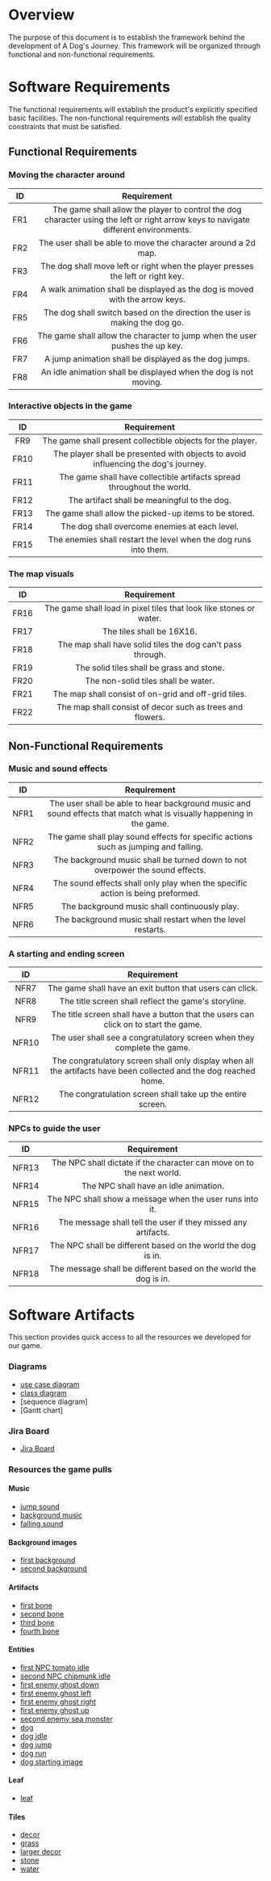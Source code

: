 # Overview

The purpose of this document is to establish the framework behind the development of A Dog's Journey. This framework 
will be organized through functional and non-functional requirements.

# Software Requirements

The functional requirements will establish the product's explicitly specified basic facilities. The non-functional 
requirements will establish the quality constraints that must be satisfied.

## Functional Requirements

### Moving the character around 

| ID  |                                                             Requirement                                                             | 
|:---:|:-----------------------------------------------------------------------------------------------------------------------------------:| 
| FR1 | The game shall allow the player to control the dog character using the left or right arrow keys to navigate different environments. | 
| FR2 |                                    The user shall be able to move the character around a 2d map.                                    | 
| FR3 |                           The dog shall move left or right when the player presses the left or right key.                           | 
| FR4 |                            A walk animation shall be displayed as the dog is moved with the arrow keys.                             |
| FR5 |                            The dog shall switch based on the direction the user is making the dog go.                               |
| FR6 |                             The game shall allow the character to jump when the user pushes the up key.                             |
| FR7 |                                        A jump animation shall be displayed as the dog jumps.                                        |
| FR8 |                                   An idle animation shall be displayed when the dog is not moving.                                  |


### Interactive objects in the game

|  ID  |                                     Requirement                                     | 
|:----:|:-----------------------------------------------------------------------------------:|
| FR9  |             The game shall present collectible objects for the player.              | 
| FR10 | The player shall be presented with objects to avoid influencing the dog's journey.  | 
| FR11 |       The game shall have collectible artifacts spread throughout the world.        | 
| FR12 |                    The artifact shall be meaningful to the dog.                     | 
| FR13 |               The game shall allow the picked-up items to be stored.                |
| FR14 |                    The dog shall overcome enemies at each level.                    |
| FR15 |        The enemies shall restart the level when the dog runs into them.             |

### The map visuals

|  ID  |                            Requirement                             | 
|:----:|:------------------------------------------------------------------:|
| FR16 | The game shall load in pixel tiles that look like stones or water. | 
| FR17 |                     The tiles shall be 16X16.                      | 
| FR18 |  The map shall have solid tiles the dog can't pass through.        | 
| FR19 |             The solid tiles shall be grass and stone.              | 
| FR20 |                The non-solid tiles shall be water.                 | 
| FR21 |        The map shall consist of on-grid and off-grid tiles.        | 
| FR22 |     The map shall consist of decor such as trees and flowers.      | 


## Non-Functional Requirements

### Music and sound effects 

|  ID  |                                                     Requirement                                                      | 
|:----:|:--------------------------------------------------------------------------------------------------------------------:| 
| NFR1 | The user shall be able to hear background music and sound effects that match what is visually happening in the game. | 
| NFR2 |                 The game shall play sound effects for specific actions such as jumping and falling.                  |
| NFR3 |                  The background music shall be turned down to not overpower the sound effects.                       |
| NFR4 |                    The sound effects shall only play when the specific action is being preformed.                    |
| NFR5 |                                    The background music shall continuously play.                                     |
| NFR6 |                             The background music shall restart when the level restarts.                              |

### A starting and ending screen

|  ID   |                                                    Requirement                                                    | 
|:-----:|:-----------------------------------------------------------------------------------------------------------------:| 
| NFR7  |                     The game shall have an exit button that users can click.                                      | 
| NFR8  |                               The title screen shall reflect the game's storyline.                                |
| NFR9  |                The title screen shall have a button that the users can click on to start the game.                |
| NFR10 |                      The user shall see a congratulatory screen when they complete the game.                      | 
| NFR11 | The congratulatory screen shall only display when all the artifacts have been collected and the dog reached home. |
| NFR12 |                            The congratulation screen shall take up the entire screen.                             |

### NPCs to guide the user

|  ID   |                              Requirement                              | 
|:-----:|:---------------------------------------------------------------------:| 
| NFR13 | The NPC shall dictate if the character can move on to the next world. | 
| NFR14 |                 The NPC shall have an idle animation.                 |
| NFR15 |       The NPC shall show a message when the user runs into it.        |
| NFR16 | The message shall tell the user if they missed any artifacts.         | 
| NFR17 |     The NPC shall be different based on the world the dog is in.      |
| NFR18 |   The message shall be different based on the world the dog is in.    |

# Software Artifacts

This section provides quick access to all the resources we developed for our game. 

### Diagrams
* [use case diagram](../artifacts/diagrams/use_case_diagram/UseCaseDiagram.pdf)
* [class diagram](../artifacts/diagrams/Class_Diagram.pdf)
* [sequence diagram]
* [Gantt chart]

### Jira Board
* [Jira Board](https://lokds.atlassian.net/jira/software/projects/SCRUM/boards/1)

### Resources the game pulls
#### Music
* [jump sound](../artifacts/jump-sound.mp3)
* [background music](../artifacts/backgroundmusic.mp3)
* [falling sound](../artifacts/artifacts_falling.mp3)
#### Background images
* [first background](../artifacts/images/background.jpg)
* [second background](../artifacts/images/forest-background.png)
#### Artifacts
* [first bone](../artifacts/images/artifacts/0.png)
* [second bone](../artifacts/images/artifacts/1.png)
* [third bone](../artifacts/images/artifacts/2.png)
* [fourth bone](../artifacts/images/artifacts/3.png)
#### Entities
* [first NPC tomato idle](../artifacts/images/entities/NPC/tomato)
* [second NPC chipmunk idle](../artifacts/images/entities/NPC/Chipmunk)
* [first enemy ghost down](../artifacts/images/entities/ghost/down)
* [first enemy ghost left](../artifacts/images/entities/ghost/left)
* [first enemy ghost right](./artifacts/images/entities/ghost/right)
* [first enemy ghost up](../artifacts/images/entities/ghost/up)
* [second enemy sea monster](../artifacts/images/entities/seaMonster/0.png)
* [dog](../artifacts/images/entities/player/player.png)
* [dog idle](../artifacts/images/entities/player/idle)
* [dog jump](../artifacts/images/entities/player/jump)
* [dog run](../artifacts/images/entities/player/run)
* [dog starting image](../artifacts/images/entities/player/thing/00.png)
#### Leaf
* [leaf](../artifacts/images/float/0.png)
#### Tiles
* [decor](../artifacts/images/tiles/decor)
* [grass](../artifacts/images/tiles/grass)
* [larger decor](../artifacts/images/tiles/large_decor)
* [stone](../artifacts/images/tiles/stone/0.png)
* [water](../artifacts/images/tiles/water)

